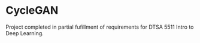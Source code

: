 # CycleGAN

Project completed in partial fufillment of requirements for DTSA 5511 Intro to Deep Learning.
